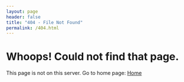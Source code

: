 ```yaml
---
layout: page
header: false
title: "404 - File Not Found"
permalink: /404.html
---
```


# Whoops! Could not find that page.

This page is not on this server. Go to home page: [Home](http:www.ismaeltrascastro.com)

